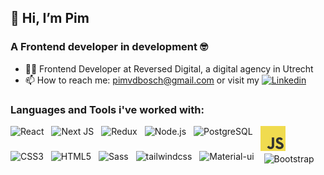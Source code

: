 ## 👋 Hi, I’m Pim

### A Frontend developer in development 🤓 

- :man_technologist: Frontend Developer at Reversed Digital, a digital agency in Utrecht
- 📫 How to reach me: pimvdbosch@gmail.com or visit my [![Linkedin](https://i.stack.imgur.com/gVE0j.png)](https://www.linkedin.com/in/pim-van-den-bosch-57a31436/)

### Languages and Tools i've worked with:
<p>
 <img src="https://cdn.worldvectorlogo.com/logos/react-2.svg" alt="React" height="40" style="vertical-align:top; margin-right:0.5rem">
 <img src="https://cdn.worldvectorlogo.com/logos/next-js.svg" alt="Next JS" height="40" style="vertical-align:top; margin-right:0.5rem">
 <img src="https://cdn.worldvectorlogo.com/logos/redux.svg" alt="Redux" height="40" style="vertical-align:top; margin-right:0.5rem">
 <img src="https://cdn.worldvectorlogo.com/logos/nodejs-2.svg" alt="Node.js" height="40" style="vertical-align:top; margin-right:0.5rem">
 <img src="https://cdn.worldvectorlogo.com/logos/postgresql.svg" alt="PostgreSQL" height="40" style="vertical-align:top; margin-right:0.5rem">
<img src="https://raw.githubusercontent.com/github/explore/80688e429a7d4ef2fca1e82350fe8e3517d3494d/topics/javascript/javascript.png" alt="Javascript" height="40" style="vertical-align:top; margin-right:0.5rem">
<img src="https://cdn.worldvectorlogo.com/logos/git-icon.svg" alt="CSS3" height="40" style="vertical-align:top; margin-right:0.5rem">
<img src="https://cdn.worldvectorlogo.com/logos/html5.svg" alt="HTML5" height="40" style="vertical-align:top; margin-right:0.5rem">
 <img src="https://cdn.worldvectorlogo.com/logos/sass-1.svg" alt="Sass" height="40" style="vertical-align:top; margin-right:0.5rem">
  <img src="https://cdn.worldvectorlogo.com/logos/tailwind-css-2.svg" alt="tailwindcss" height="40" style="vertical-align:top; margin-right:0.5rem">
<img src="https://cdn.worldvectorlogo.com/logos/material-ui-1.svg" alt="Material-ui" height="40" style="vertical-align:top; margin-right:0.5rem">
<img src="https://cdn.worldvectorlogo.com/logos/bootstrap-4.svg" alt="Bootstrap" height="40" style="vertical-align:top; margin:4px">
</p>

